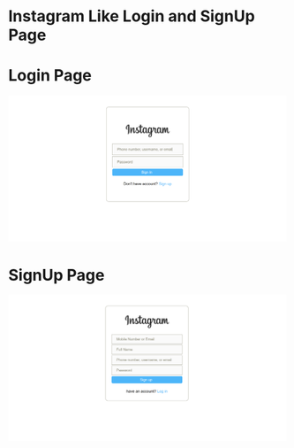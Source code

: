 # Instagram Like Login and SignUp Page

# Login Page

![Login](./src/assets/LoginPage.png)

# SignUp Page

![SignUp](./src/assets/SignUpPage.png)